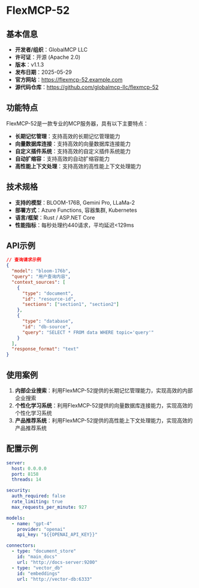 # FlexMCP-52

## 基本信息

- **开发者/组织**：GlobalMCP LLC
- **许可证**：开源 (Apache 2.0)
- **版本**：v1.1.3
- **发布日期**：2025-05-29
- **官方网站**：https://flexmcp-52.example.com
- **源代码仓库**：https://github.com/globalmcp-llc/flexmcp-52

## 功能特点

FlexMCP-52是一款专业的MCP服务器，具有以下主要特点：

- **长期记忆管理**：支持高效的长期记忆管理能力
- **向量数据库连接**：支持高效的向量数据库连接能力
- **自定义插件系统**：支持高效的自定义插件系统能力
- **自动扩缩容**：支持高效的自动扩缩容能力
- **高性能上下文处理**：支持高效的高性能上下文处理能力


## 技术规格

- **支持的模型**：BLOOM-176B, Gemini Pro, LLaMa-2
- **部署方式**：Azure Functions, 容器集群, Kubernetes
- **语言/框架**：Rust / ASP.NET Core
- **性能指标**：每秒处理约440请求，平均延迟<129ms

## API示例

```json
// 查询请求示例
{
  "model": "bloom-176b",
  "query": "用户查询内容",
  "context_sources": [
    {
      "type": "document",
      "id": "resource-id",
      "sections": ["section1", "section2"]
    },
    {
      "type": "database",
      "id": "db-source",
      "query": "SELECT * FROM data WHERE topic='query'"
    }
  ],
  "response_format": "text"
}
```

## 使用案例

1. **内部企业搜索**：利用FlexMCP-52提供的长期记忆管理能力，实现高效的内部企业搜索
2. **个性化学习系统**：利用FlexMCP-52提供的向量数据库连接能力，实现高效的个性化学习系统
3. **产品推荐系统**：利用FlexMCP-52提供的高性能上下文处理能力，实现高效的产品推荐系统


## 配置示例

```yaml
server:
  host: 0.0.0.0
  port: 8158
  threads: 14

security:
  auth_required: false
  rate_limiting: true
  max_requests_per_minute: 927

models:
  - name: "gpt-4"
    provider: "openai"
    api_key: "${{OPENAI_API_KEY}}"

connectors:
  - type: "document_store"
    id: "main_docs"
    url: "http://docs-server:9200"
  - type: "vector_db"
    id: "embeddings"
    url: "http://vector-db:6333"
```